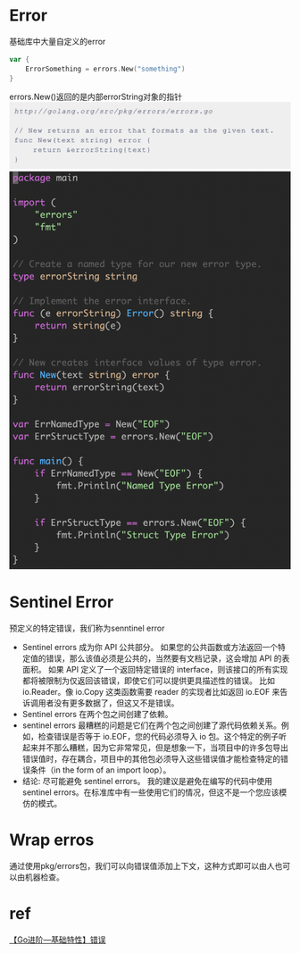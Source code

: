 # Error
基础库中大量自定义的error
```go
var {
	ErrorSomething = errors.New("something")
}
```
errors.New()返回的是内部errorString对象的指针
![](_doc/1.png)
![](_doc/2.png)
# Sentinel Error
预定义的特定错误，我们称为senntinel error
- Sentinel errors 成为你 API 公共部分。
如果您的公共函数或方法返回一个特定值的错误，那么该值必须是公共的，当然要有文档记录，这会增加 API 的表面积。
如果 API 定义了一个返回特定错误的 interface，则该接口的所有实现都将被限制为仅返回该错误，即使它们可以提供更具描述性的错误。
比如 io.Reader。像 io.Copy 这类函数需要 reader 的实现者比如返回 io.EOF 来告诉调用者没有更多数据了，但这又不是错误。
- Sentinel errors 在两个包之间创建了依赖。
- sentinel errors 最糟糕的问题是它们在两个包之间创建了源代码依赖关系。例如，检查错误是否等于 io.EOF，您的代码必须导入 io 包。这个特定的例子听起来并不那么糟糕，因为它非常常见，但是想象一下，当项目中的许多包导出错误值时，存在耦合，项目中的其他包必须导入这些错误值才能检查特定的错误条件（in the form of an import loop）。
- 结论: 尽可能避免 sentinel errors。
我的建议是避免在编写的代码中使用 sentinel errors。在标准库中有一些使用它们的情况，但这不是一个您应该模仿的模式。

# Wrap erros
通过使用pkg/errors包，我们可以向错误值添加上下文，这种方式即可以由人也可以由机器检查。

# ref
[【Go进阶—基础特性】错误](https://segmentfault.com/a/1190000041658072)

